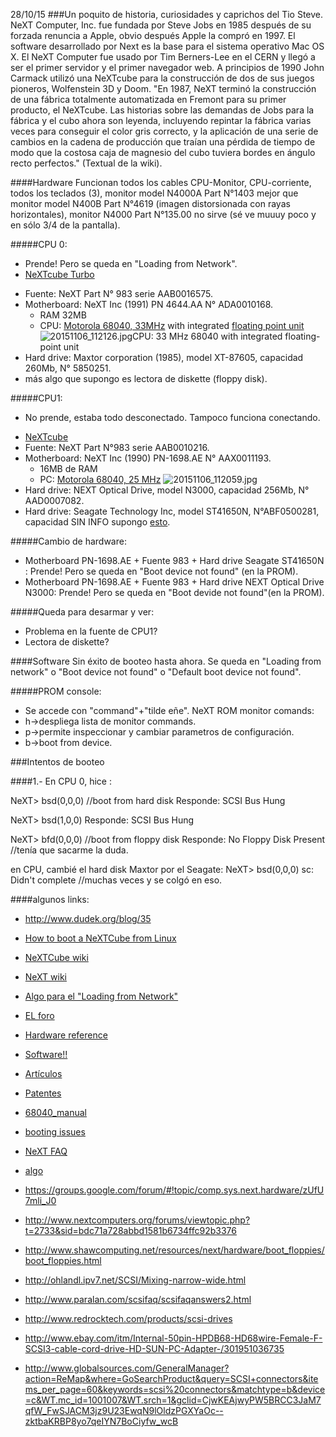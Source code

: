 28/10/15
###Un poquito de historia, curiosidades y caprichos del Tio Steve.
NeXT Computer, Inc. fue fundada por Steve Jobs en 1985 después de su forzada renuncia a Apple, obvio después Apple la compró en 1997.
El software desarrollado por Next es la base para el sistema operativo Mac OS X.
El NeXT Computer fue usado por Tim Berners-Lee en el CERN y llegó a ser el primer servidor y el primer navegador web.
A principios de 1990 John Carmack utilizó una NeXTcube para la construcción de dos de sus juegos pioneros, Wolfenstein 3D y Doom.
"En 1987, NeXT terminó la construcción de una fábrica totalmente automatizada en Fremont para su primer producto, el NeXTcube. Las historias sobre las demandas de Jobs para la fábrica y el cubo ahora son leyenda, incluyendo repintar la fábrica varias veces para conseguir el color gris correcto, y la aplicación de una serie de cambios en la cadena de producción que traían una pérdida de tiempo de modo que la costosa caja de magnesio del cubo tuviera bordes en ángulo recto perfectos." (Textual de la wiki).

####Hardware
Funcionan todos los cables CPU-Monitor, CPU-corriente, todos los teclados (3), monitor model N4000A Part N°1403 mejor que monitor model N400B Part N°4619 (imagen distorsionada con rayas horizontales), monitor N4000 Part N°135.00 no sirve (sé ve muuuy poco y en sólo 3/4 de la pantalla).

#####CPU 0: 
 * Prende! Pero se queda en "Loading from Network". 
 * [NeXTcube Turbo](https://en.wikipedia.org/wiki/NeXTcube_Turbo)
 + Fuente: NeXT Part N° 983 serie AAB0016575.
 + Motherboard: NeXT Inc (1991) PN 4644.AA N° ADA0010168. 
   * RAM 32MB
   * CPU: [Motorola 68040, 33MHz](https://en.wikipedia.org/wiki/Motorola_68040) with integrated [floating point unit](https://en.wikipedia.org/wiki/Floating-point_unit)
![20151106_112126.jpg](https://bitbucket.org/repo/b46q7y/images/3015795550-20151106_112126.jpg)CPU: 33 MHz 68040 with integrated floating-point unit
 + Hard drive: Maxtor corporation (1985), model XT-87605, capacidad 260Mb, N° 5850251.
 + más algo que supongo es lectora de diskette (floppy disk).

#####CPU1: 
 * No prende, estaba todo desconectado. Tampoco funciona conectando.
 + [NeXTcube](https://es.wikipedia.org/wiki/NeXTcube)
 + Fuente: NeXT Part N°983 serie AAB0010216.
 + Motherboard: NeXT Inc (1990) PN-1698.AE N° AAX0011193. 
   * 16MB de RAM
   * PC: [Motorola 68040, 25 MHz](https://en.wikipedia.org/wiki/Motorola_68040)
![20151106_112059.jpg](https://bitbuchttp://www.datasheetarchive.com/PC68040-datasheet.htmlket.org/repo/b46q7y/image/4149666494-20151106_112059.jpg)
 + Hard drive: NEXT Optical Drive, model N3000, capacidad 256Mb, N° AAD0007082.
 + Hard drive: Seagate Technology Inc, model ST41650N, N°ABF0500281, capacidad SIN INFO supongo [esto](https://th99.bl4ckb0x.de/h/txt/4332.txt).

#####Cambio de hardware:
 + Motherboard PN-1698.AE + Fuente 983 + Hard drive Seagate ST41650N : Prende! Pero se queda en "Boot device not found" (en la PROM).
 + Motherboard PN-1698.AE + Fuente 983 +  Hard drive NEXT Optical Drive N3000: Prende! Pero se queda en "Boot devide not found"(en la PROM).

#####Queda para desarmar y ver:
  + Problema en la fuente de CPU1? 
  + Lectora de diskette?

####Software
Sin éxito de booteo hasta ahora. Se queda en "Loading from network" o "Boot device not found" o "Default boot device not found".


#####PROM console: 
 + Se accede con "command"+"tilde eñe".
NeXT ROM monitor comands:
 + h->despliega lista de monitor commands.
 + p->permite inspeccionar y cambiar parametros de configuración.
 + b->boot from device.


###Intentos de booteo

####1.- 
En CPU 0, hice :

NeXT> bsd(0,0,0) //boot from hard disk 
Responde: SCSI Bus Hung

NeXT> bsd(1,0,0)
Responde: SCSI Bus Hung

NeXT> bfd(0,0,0) //boot from floppy disk
Responde: No Floppy Disk Present //tenía que sacarme la duda.

en CPU, cambié el hard disk Maxtor por el Seagate:
 NeXT> bsd(0,0,0)
 sc: Didn't complete //muchas veces y se colgó en eso.

####algunos links:
+ http://www.dudek.org/blog/35
+ [How to boot a NeXTCube from Linux](http://www.nextcomputers.org/forums/viewtopic.php?t=2965)
+ [NeXTCube wiki](https://es.wikipedia.org/wiki/NeXTcube)
+ [NeXT wiki](https://es.wikipedia.org/wiki/NeXT#Primera_generaci.http://www.nextcomputers.org/NeXTfiles/Software/Diagnostic_Utilities/68040_manual.pdfC3.B3n)
+ [Algo para el "Loading from Network"](http://www.nextcomputers.org/forums/viewtopic.php?t=3686&sid=4e791aba2adb2f98a71e4f8c086327e5)
+ [EL foro](http://www.nextcomputers.org/forums/index.php?sid=833c7dd986b580141ab059bbedba8997)
+ [Hardware reference](https://docs.google.com/document/d/1CmCQ5rdU69MtfVcfgxzJ5aLT7VnopSbywILZrK9B_Ko/edit)
+ [Software!!](http://www.nextcomputers.org/NeXTfiles/Software/)
+ [Artículos](http://www.nextcomputers.org/NeXTfiles/Articles/)
+ [Patentes](http://www.nextcomputers.org/NeXTfiles/Articles/)
+ [68040_manual](http://www.nextcomputers.org/NeXTfiles/Software/Diagnostic_Utilities/68040_manual.pdf)
+ [booting issues ](http://www.nextcomputers.org/forums/viewtopic.php?t=718&highlight=nextcube+turbo)
+ [NeXT FAQ](http://www.levenez.com/NeXTSTEP/faq.html)
+ [algo](http://www.nextcomputers.org/forums/viewtopic.php?t=250&highlight=loading+network)
+ https://groups.google.com/forum/#!topic/comp.sys.next.hardware/zUfU7mli_J0
+ http://www.nextcomputers.org/forums/viewtopic.php?t=2733&sid=bdc71a728abbd1581b6734ffc92b3376
+ http://www.shawcomputing.net/resources/next/hardware/boot_floppies/boot_floppies.html





+ http://ohlandl.ipv7.net/SCSI/Mixing-narrow-wide.html
+ http://www.paralan.com/scsifaq/scsifaqanswers2.html
+ http://www.redrocktech.com/products/scsi-drives
+ http://www.ebay.com/itm/Internal-50pin-HPDB68-HD68wire-Female-F-SCSI3-cable-cord-drive-HD-SUN-PC-Adapter-/301951036735
+ http://www.globalsources.com/GeneralManager?action=ReMap&where=GoSearchProduct&query=SCSI+connectors&items_per_page=60&keywords=scsi%20connectors&matchtype=b&device=c&WT.mc_id=1001007&WT.srch=1&gclid=CjwKEAjwyPW5BRCC3JaM7qfW_FwSJACM3jz9U23EwqN9lOldzPGXYaOc--zktbaKRBP8yo7qeIYN7BoCiyfw_wcB